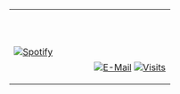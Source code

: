 <table width="100%"> 
  <tr>
  <td width="50%">
      
&nbsp; <br> [![Spotify](https://novatorem.vercel.app/api/spotify)](https://open.spotify.com/user/4nfkxixs5shwvwgp5hc4acd3w)

  </td>
  <td width="50%">

<br><p align="center"><br><br>
  [![E-Mail](https://img.shields.io/badge/email-reveal-2a8?style=flat-square&logo=gmail&logoColor=white)](https://mailto:heyekto@gmail.com)
  [![Visits](https://komarev.com/ghpvc/?username=novatorem&logo=GitHub&label=github%20visits&color=336699&logoColor=white&style=flat-square)](https://github.com/ekto)
</p>
  </td>
  </table>

[//]: <> (The `&nbsp;` is to have Aphelion take up more space)
[//]: <> (Old Visits: https://badges.pufler.dev/visits/ekto/ekto?logo=GitHub&label=github%20visits&color=336699&logoColor=white&style=flat-square)
